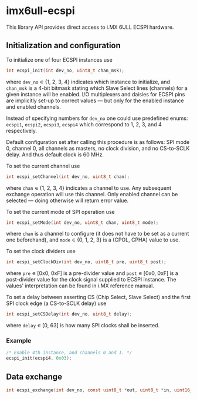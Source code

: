 # imx6ull-ecspi

This library API provides direct access to i.MX 6ULL ECSPI hardware. 

## Initialization and configuration

To initialize one of four ECSPI instances use
```c
int ecspi_init(int dev_no, uint8_t chan_msk);
```
where `dev_no` ∊ {1, 2, 3, 4} indicates which instance to initialize, and `chan_msk` is a 4-bit bitmask stating which Slave Select lines (channels) for a given instance will be enabled. I/O multiplexers and daisies for ECSPI pins are implicitly set-up to correct values — but only for the enabled instance and enabled channels.

Instead of specifying numbers for `dev_no` one could use predefined enums: `ecspi1`, `ecspi2`, `ecspi3`, `ecspi4` which correspond to 1, 2, 3, and 4 respectively.

Default configuration set after calling this procedure is as follows: SPI mode 0, channel 0, all channels as masters, no clock division, and no CS-to-SCLK delay. And thus default clock is 60 MHz.


To set the current channel use
```c
int ecspi_setChannel(int dev_no, uint8_t chan);
```
where `chan` ∊ {1, 2, 3, 4} indicates a channel to use. Any subsequent exchange operation will use this channel. Only enabled channel can be selected — doing otherwise will return error value.


To set the current mode of SPI operation use
```c
int ecspi_setMode(int dev_no, uint8_t chan, uint8_t mode);
```
where `chan` is a channel to configure (it does not have to be set as a current one beforehand), and `mode` ∊ {0, 1, 2, 3} is a (CPOL, CPHA) value to use. 


To set the clock dividers use
```c
int ecspi_setClockDiv(int dev_no, uint8_t pre, uint8_t post);
```
where `pre` ∊ \[0x0, 0xF\] is a pre-divider value and `post` ∊ \[0x0, 0xF\] is a post-divider value for the clock signal supplied to ECSPI instance. The values' interpretation can be found in i.MX reference manual.


To set a delay between asserting CS (Chip Select, Slave Select) and the first SPI clock edge (a CS-to-SCLK delay) use
```c
int ecspi_setCSDelay(int dev_no, uint8_t delay);
```
where `delay` ∊ \[0, 63\] is how many SPI clocks shall be inserted.

### Example

```c
/* Enable 4th instance, and channels 0 and 1. */
ecspi_init(ecspi4, 0x03);
```

## Data exchange

```c
int ecspi_exchange(int dev_no, const uint8_t *out, uint8_t *in, uint16_t len);
```
